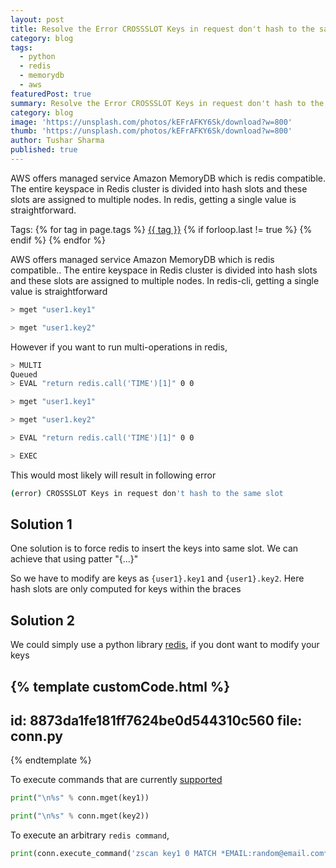 ```yaml
---
layout: post
title: Resolve the Error CROSSSLOT Keys in request don't hash to the same slot
category: blog
tags:
  - python
  - redis
  - memorydb
  - aws
featuredPost: true
summary: Resolve the Error CROSSSLOT Keys in request don't hash to the same slot
category: blog
image: 'https://unsplash.com/photos/kEFrAFKY6Sk/download?w=800'
thumb: 'https://unsplash.com/photos/kEFrAFKY6Sk/download?w=800'
author: Tushar Sharma
published: true
---
```


AWS offers managed service Amazon MemoryDB which is redis compatible. The entire keyspace in Redis cluster is divided into hash slots and these slots are assigned to multiple nodes. In redis, getting a single value is straightforward.<!-- truncate_here -->
<p>Tags: {% for tag in page.tags %} <a class="mytag" href="/tag/{{ tag }}" title="View posts tagged with &quot;{{ tag }}&quot;">{{ tag }}</a>  {% if forloop.last != true %} {% endif %} {% endfor %} </p>

AWS offers managed service Amazon MemoryDB which is redis compatible.. The entire keyspace in Redis cluster is divided into hash slots and these slots are assigned to multiple nodes. In redis-cli, getting a single value is straightforward


```bash
> mget "user1.key1"

> mget "user1.key2"
```

However if you want to run multi-operations in redis, 

```bash
> MULTI 
Queued
> EVAL "return redis.call('TIME')[1]" 0 0

> mget "user1.key1"

> mget "user1.key2"

> EVAL "return redis.call('TIME')[1]" 0 0

> EXEC

```

This would most likely will result in following error

```bash
(error) CROSSSLOT Keys in request don't hash to the same slot
```

## Solution 1

One solution is to force redis to insert the keys into same slot. We can achieve that using patter "{...}"

So we have to modify are keys as `{user1}.key1` and `{user1}.key2`. Here hash slots are only computed for keys within the braces

## Solution 2

We could simply use a python library [redis](https://github.com/redis/redis-py), if you dont want to modify your keys

{% template  customCode.html %}
---
id: 8873da1fe181ff7624be0d544310c560
file: conn.py
---
{% endtemplate %}


To execute commands that are currently [supported](https://github.com/redis/redis-py/blob/master/redis/commands/cluster.py)

```python
print("\n%s" % conn.mget(key1))

print("\n%s" % conn.mget(key2))
```

To execute an arbitrary `redis command`, 

```python
print(conn.execute_command('zscan key1 0 MATCH *EMAIL:random@email.com*#* COUNT 100000'))
```